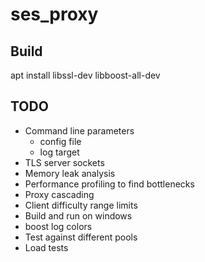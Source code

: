 # ses_proxy

## Build
apt install libssl-dev libboost-all-dev

## TODO
* Command line parameters
  * config file
  * log target
* TLS server sockets
* Memory leak analysis
* Performance profiling to find bottlenecks
* Proxy cascading
* Client difficulty range limits
* Build and run on windows
* boost log colors
* Test against different pools
* Load tests

